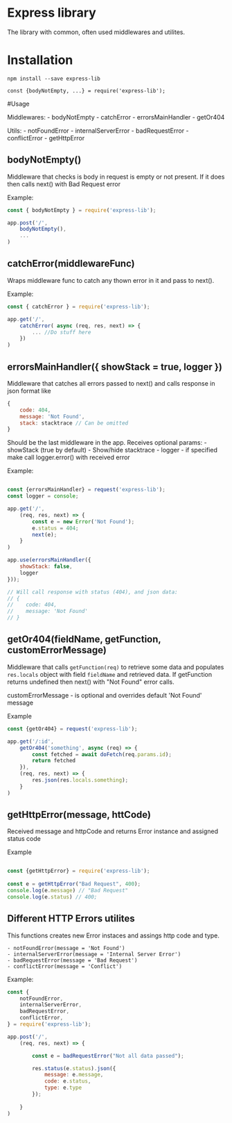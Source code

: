 # Express library

The library with common, often used middlewares and utilites.

# Installation 

```
npm install --save express-lib

const {bodyNotEmpty, ...} = require('express-lib');
```

#Usage

Middlewares: 
    - bodyNotEmpty
    - catchError
    - errorsMainHandler
    - getOr404

Utils: 
    - notFoundError
    - internalServerError
    - badRequestError
    - conflictError
    - getHttpError


## bodyNotEmpty()

Middleware that checks is body in request is empty or not present.
If it does then calls next() with Bad Request error

Example:

```javascript
const { bodyNotEmpty } = require('express-lib');

app.post('/',
    bodyNotEmpty(),
    ...
)

```

## catchError(middlewareFunc)

Wraps middleware func to catch any thown error in it and pass to next().

Example:

```javascript
const { catchError } = require('express-lib');

app.get('/',
    catchError( async (req, res, next) => {
        ... //Do stuff here
    })
)

```

## errorsMainHandler({ showStack = true, logger })

Middleware that catches all errors passed to next() and calls response in json format like 

```javascript
{
    code: 404,
    message: 'Not Found',
    stack: stacktrace // Can be omitted 
}
```

Should be the last middleware in the app.
Receives optional params:
    - showStack (true by default) - Show/hide stacktrace
    - logger - if specified make call logger.error() with received error

Example:

```javascript

const {errorsMainHandler} = request('express-lib');
const logger = console;

app.get('/',
    (req, res, next) => {
        const e = new Error('Not Found');
        e.status = 404;
        next(e);
    }
)

app.use(errorsMainHandler({
    showStack: false,
    logger
}));

// Will call response with status (404), and json data: 
// {
//    code: 404,
//    message: 'Not Found'
// }

```

## getOr404(fieldName, getFunction, customErrorMessage)

Middleware that calls ```getFunction(req)``` to retrieve some data and populates ```res.locals``` object with field ```fieldName``` and retrieved data.
If getFunction returns undefined then next() with "Not Found" error calls.

customErrorMessage - is optional and overrides default 'Not Found' message

Example

```javascript
const {getOr404} = request('express-lib');

app.get('/:id',
    getOr404('something', async (req) => {
        const fetched = await doFetch(req.params.id);
        return fetched
    }),
    (req, res, next) => {
        res.json(res.locals.something);
    }
)
```

## getHttpError(message, httCode)

Received message and httpCode and returns Error instance and assigned status code 

Example 
```javascript

const {getHttpError} = require('express-lib');
    
const e = getHttpError("Bad Request", 400);
console.log(e.message) // "Bad Request"
console.log(e.status) // 400;

```

## Different HTTP Errors utilites

This functions creates new Error instaces and assings http code  and type.

```
- notFoundError(message = 'Not Found')
- internalServerError(message = 'Internal Server Error')
- badRequestError(message = 'Bad Request')
- conflictError(message = 'Conflict')
```

Example:

```javascript
const {
    notFoundError,
    internalServerError,
    badRequestError,
    conflictError,
} = require('express-lib');

app.post('/', 
    (req, res, next) => {

        const e = badRequestError("Not all data passed");

        res.status(e.status).json({
            message: e.message,
            code: e.status,
            type: e.type
        });
        
    }
)

```







